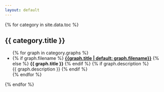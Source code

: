 ```yaml
---
layout: default
---
```


{% for category in site.data.toc %}
<h2>{{ category.title }}</h2>
<ul>
{% for graph in category.graphs %}
<li>
	{% if graph.filename %}
		<b><a href="?category={{category.folder}}&graph={{ graph.filename }}">{{graph.title | default: graph.filename}}</a></b>
	{% else %}
		<b>{{ graph.title }}</b>
	{% endif %}
	{% if graph.description %}
		<br/>{{ graph.description }}
	{% endif %}
</li>
{% endfor %}
	</ul>
{% endfor %}